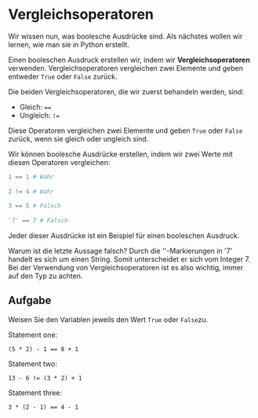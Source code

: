 Vergleichsoperatoren
========

Wir wissen nun, was boolesche Ausdrücke sind. Als nächstes wollen wir lernen, wie man sie in Python erstellt. 

Einen booleschen Ausdruck erstellen wir, indem wir **Vergleichsoperatoren** verwenden.
Vergleichsoperatoren vergleichen zwei Elemente und geben entweder `True` oder `False` zurück. 

Die beiden Vergleichsoperatoren, die wir zuerst behandeln werden, sind:

- Gleich: `==`
- Ungleich: `!=`


Diese Operatoren vergleichen zwei Elemente und geben `True` oder `False` zurück, wenn sie gleich oder ungleich sind.

Wir können boolesche Ausdrücke erstellen, indem wir zwei Werte mit diesen Operatoren vergleichen:

```python
1 == 1 # Wahr
 
2 != 4 # Wahr
 
3 == 5 # Falsch
 
'7' == 7 # Falsch
```

Jeder dieser Ausdrücke ist ein Beispiel für einen booleschen Ausdruck.

Warum ist die letzte Aussage falsch? Durch die ''-Markierungen in '7' handelt es sich um einen String. Somit unterscheidet 
er sich vom Integer 7. Bei der Verwendung von Vergleichsoperatoren ist es also wichtig, immer auf den Typ zu achten.

Aufgabe
----

Weisen Sie den Variablen jeweils den Wert `True` oder `False`zu.

Statement one:

`(5 * 2) - 1 == 8 + 1`

Statement two:

`13 - 6 != (3 * 2) + 1`

Statement three:

`3 * (2 - 1) == 4 - 1`
